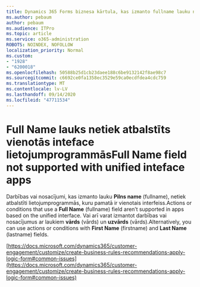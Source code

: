 ```yaml
---
title: Dynamics 365 Forms biznesa kārtula, kas izmanto fullname lauku nešauj
ms.author: pebaum
author: pebaum
ms.audience: ITPro
ms.topic: article
ms.service: o365-administration
ROBOTS: NOINDEX, NOFOLLOW
localization_priority: Normal
ms.custom:
- "1928"
- "6200018"
ms.openlocfilehash: 50588b25d1cb23daee188c6be9132142f8ae98c7
ms.sourcegitcommit: c6692ce0fa1358ec3529e59ca0ecdfdea4cdc759
ms.translationtype: MT
ms.contentlocale: lv-LV
ms.lasthandoff: 09/14/2020
ms.locfileid: "47711534"
---
```

# <a name="full-name-field-not-supported-with-unified-inteface-apps"></a><span data-ttu-id="4067c-102">Full Name lauks netiek atbalstīts vienotās inteface lietojumprogrammās</span><span class="sxs-lookup"><span data-stu-id="4067c-102">Full Name field not supported with unified inteface apps</span></span>

<span data-ttu-id="4067c-103">Darbības vai nosacījumi, kas izmanto lauku **Pilns name** (fullname), netiek atbalstīti lietojumprogrammās, kuru pamatā ir vienotais interfeiss.</span><span class="sxs-lookup"><span data-stu-id="4067c-103">Actions or conditions that use a **Full Name** (fullname) field aren’t supported in apps based on the unified interface.</span></span> <span data-ttu-id="4067c-104">Vai arī varat izmantot darbības vai nosacījumus ar laukiem **vārds** (vārds) un **uzvārds** (vārds).</span><span class="sxs-lookup"><span data-stu-id="4067c-104">Alternatively, you can use actions or conditions with **First Name** (firstname) and **Last Name** (lastname) fields.</span></span>

[https://docs.microsoft.com/dynamics365/customer-engagement/customize/create-business-rules-recommendations-apply-logic-form#common-issues](https://docs.microsoft.com/dynamics365/customer-engagement/customize/create-business-rules-recommendations-apply-logic-form#common-issues)
